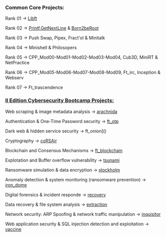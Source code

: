 ### Common Core Projects:

Rank 01 -> [Libft]()

Rank 02 -> [Printf](),[GetNextLine]() & [Born2beRoot]()

Rank 03 -> Push Swap, Pipex, Fract'ol & Minitalk

Rank 04 -> Minishell & Philosopers

Rank 05 -> CPP_Mod00-Mod01-Mod02-Mod03-Mod04, Cub3D, MiniRT & NetPractice

Rank 06 -> CPP_Mod05-Mod06-Mod07-Mod08-Mod09, Ft_irc, Inception & Webserv 

Rank 07 -> Ft_trascendence


### [II Edition Cybersecurity Bootcamp Projects:](https://github.com/bavba/42_School/tree/main/Cybersecurity_bootcamp)

Web scraping & image metadata analysis -> [arachnida](https://github.com/bavba/42_School/tree/main/Cybersecurity_bootcamp/arachnida)

Authentication & One-Time Password security -> [ft_otp]()

Dark web & hidden service security -> ft_onion]() 

Cryptography -> [coRSAir]()

Blockchain and Consensus Mechanisms -> [ft_blockchain]()

Explotation and Buffer overflow vulnerability -> [tsunami]()

Ransomware simulation & data encryption -> [stockholm](https://github.com/bavba/42_School/tree/main/Cybersecurity_bootcamp/stockholm)

Anomaly detection & system monitoring (ransomware prevention) -> [iron_dome]()

Digital forensics & incident responde -> [recovery]()

Data recovery & file system analysis -> [extraction]()

Network security: ARP Spoofing & network traffic manipulation -> [inquisitor]()

Web application security & SQL injection detection and exploitation -> [vaccine]()
